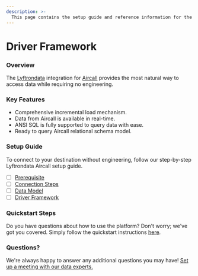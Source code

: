 ```yaml
---
description: >-
  This page contains the setup guide and reference information for the Aircall source connector.
---
```


# Driver Framework

### Overview

The [Lyftrondata](https://www.lyftrondata.com/) integration for [Aircall](https://www.lyftrondata.com/integration/business-analytics/aircall/) provides the most natural way to access data while requiring no engineering.

### Key Features

* Comprehensive incremental load mechanism.
* Data from Aircall is available in real-time.&#x20;
* ANSI SQL is fully supported to query data with ease.
* Ready to query Aircall relational schema model.

### Setup Guide

To connect to your destination without engineering, follow our step-by-step Lyftrondata Aircall setup guide.

* [ ] [Prerequisite](../prerequisite.md)
* [ ] [Connection Steps](../connection-steps.md)
* [ ] [Data Model](../data-model/erd.md)
* [ ] [Driver Framework](../driver-framework/)

### Quickstart Steps

Do you have questions about how to use the platform? Don't worry; we've got you covered. Simply follow the quickstart instructions [here](../driver-framework/README.md).

### Questions? <a href="#questions" id="questions"></a>

We're always happy to answer any additional questions you may have! [Set up a meeting with our data experts.](https://www.lyftrondata.com/book-a-meeting/)


